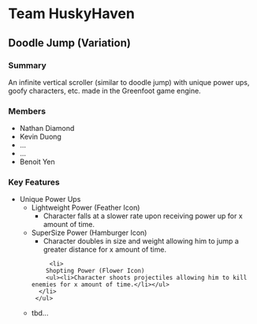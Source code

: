 # Team HuskyHaven

<h2>Doodle Jump (Variation)</h2>

<h3>Summary</h3>
<p>An infinite vertical scroller (similar to doodle jump) with unique power ups, goofy characters, etc. made in the Greenfoot game engine.</p>

<h3>Members</h3>
<ul>
  <li>Nathan Diamond</li>
  <li>Kevin Duong</li>
  <li>...</li>
  <li>...</li>
  <li>Benoit Yen</li>
</ul>

<h3>Key Features</h3>
<ul>
  <li>
    Unique Power Ups
    <ul>
      <li>
        Lightweight Power (Feather Icon)
        <ul><li>Character falls at a slower rate upon receiving power up for x amount of time.</li></ul>
      </li>
       <li>
        SuperSize Power (Hamburger Icon)
        <ul><li>Character doubles in size and weight allowing him to jump a greater distance for x amount of time.</li></ul>
      </li>
      
         <li>
        Shopting Power (Flower Icon)
        <ul><li>Character shoots projectiles allowing him to kill enemies for x amount of time.</li></ul>
      </li>
     </ul>
  </li>
  
  <li>tbd...</li>
 </ul>
